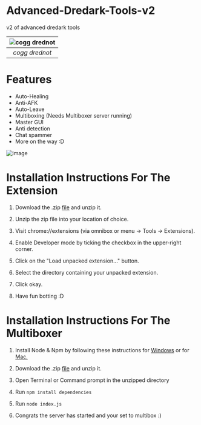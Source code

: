 # Advanced-Dredark-Tools-v2
v2 of advanced dredark tools

|![cogg drednot](https://cdn.discordapp.com/attachments/752138183814283328/781794370340519948/a_601be13fa20df060dbd7464d0e513f57_1_1.png)|
|:--:| 
|*cogg drednot*|

# Features
+ Auto-Healing
+ Anti-AFK
+ Auto-Leave
+ Multiboxing (Needs Multiboxer server running)
+ Master GUI
+ Anti detection
+ Chat spammer
+ More on the way :D

![image](https://user-images.githubusercontent.com/36419194/113441791-c17bcb00-93a3-11eb-8599-426571079147.png)

# Installation Instructions For The Extension 
1. Download the .zip [file](https://github.com/Dredanarchy/Advanced-Dredark-Tools-v2/releases/tag/v1.1) and unzip it.

2. Unzip the zip file into your location of choice.

3. Visit chrome://extensions (via omnibox or menu -> Tools -> Extensions).

4. Enable Developer mode by ticking the checkbox in the upper-right corner.

5. Click on the "Load unpacked extension..." button.

6. Select the directory containing your unpacked extension.

7. Click okay.

8. Have fun botting :D

# Installation Instructions For The Multiboxer

1. Install Node & Npm by following these instructions for [Windows](https://phoenixnap.com/kb/install-node-js-npm-on-windows) or for [Mac.](https://www.webucator.com/how-to/how-install-nodejs-on-mac.cfm)

2. Download the .zip [file](https://github.com/Dredanarchy/Advanced-Dredark-Tools-v2/releases/tag/v1.0) and unzip it.

3. Open Terminal or Command prompt in the unzipped directory

4. Run `npm install dependencies`

5. Run `node index.js`

6. Congrats the server has started and your set to multibox :)
